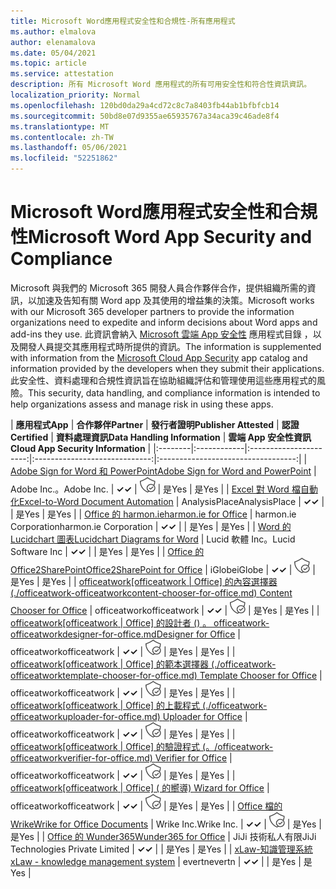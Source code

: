 ```yaml
---
title: Microsoft Word應用程式安全性和合規性-所有應用程式
ms.author: elmalova
author: elenamalova
ms.date: 05/04/2021
ms.topic: article
ms.service: attestation
description: 所有 Microsoft Word 應用程式的所有可用安全性和符合性資訊資訊。
localization_priority: Normal
ms.openlocfilehash: 120bd0da29a4cd72c8c7a8403fb44ab1bfbfcb14
ms.sourcegitcommit: 50bd8e07d9355ae65935767a34aca39c46ade8f4
ms.translationtype: MT
ms.contentlocale: zh-TW
ms.lasthandoff: 05/06/2021
ms.locfileid: "52251862"
---
```

# <a name="microsoft-word-app-security-and-compliance"></a><span data-ttu-id="2ac37-103">Microsoft Word應用程式安全性和合規性</span><span class="sxs-lookup"><span data-stu-id="2ac37-103">Microsoft Word App Security and Compliance</span></span>

<span data-ttu-id="2ac37-104">Microsoft 與我們的 Microsoft 365 開發人員合作夥伴合作，提供組織所需的資訊，以加速及告知有關 Word app 及其使用的增益集的決策。</span><span class="sxs-lookup"><span data-stu-id="2ac37-104">Microsoft works with our Microsoft 365 developer partners to provide the information organizations need to expedite and inform decisions about Word apps and add-ins they use.</span></span> <span data-ttu-id="2ac37-105">此資訊會納入 [Microsoft 雲端 App 安全性](https://www.microsoft.com/en-us/enterprise-mobility-security/cloud-app-security) 應用程式目錄 ，以及開發人員提交其應用程式時所提供的資訊。</span><span class="sxs-lookup"><span data-stu-id="2ac37-105">The information is supplemented with information from the [Microsoft Cloud App Security](https://www.microsoft.com/en-us/enterprise-mobility-security/cloud-app-security) app catalog and information provided by the developers when they submit their applications.</span></span> <span data-ttu-id="2ac37-106">此安全性、資料處理和合規性資訊旨在協助組織評估和管理使用這些應用程式的風險。</span><span class="sxs-lookup"><span data-stu-id="2ac37-106">This security, data handling, and compliance information is intended to help organizations assess and manage risk in using these apps.</span></span>

| <span data-ttu-id="2ac37-107">**應用程式**</span><span class="sxs-lookup"><span data-stu-id="2ac37-107">**App**</span></span> | <span data-ttu-id="2ac37-108">**合作夥伴**</span><span class="sxs-lookup"><span data-stu-id="2ac37-108">**Partner**</span></span> | <span data-ttu-id="2ac37-109">**發行者證明**</span><span class="sxs-lookup"><span data-stu-id="2ac37-109">**Publisher Attested**</span></span> | <span data-ttu-id="2ac37-110">**認證**</span><span class="sxs-lookup"><span data-stu-id="2ac37-110">**Certified**</span></span> | <span data-ttu-id="2ac37-111">**資料處理資訊**</span><span class="sxs-lookup"><span data-stu-id="2ac37-111">**Data Handling Information**</span></span> | <span data-ttu-id="2ac37-112">**雲端 App 安全性資訊**</span><span class="sxs-lookup"><span data-stu-id="2ac37-112">**Cloud App Security Information**</span></span> |
|:--------|:------------|:----------------------:|:-----------------------------:|:----------------------------------:|
| [<span data-ttu-id="2ac37-113">Adobe Sign for Word 和 PowerPoint</span><span class="sxs-lookup"><span data-stu-id="2ac37-113">Adobe Sign for Word and PowerPoint</span></span>](./adobe-inc-sign-for-word-and-powerpoint.md) | <span data-ttu-id="2ac37-114">Adobe Inc.。</span><span class="sxs-lookup"><span data-stu-id="2ac37-114">Adobe Inc.</span></span> | <span data-ttu-id="2ac37-115">**✓**</span><span class="sxs-lookup"><span data-stu-id="2ac37-115">**✓**</span></span> | <img alt="Certified application badge" src="../media/certified-badge.png" height="25" width="25" /> | <span data-ttu-id="2ac37-116">是</span><span class="sxs-lookup"><span data-stu-id="2ac37-116">Yes</span></span> | <span data-ttu-id="2ac37-117">是</span><span class="sxs-lookup"><span data-stu-id="2ac37-117">Yes</span></span> |
| [<span data-ttu-id="2ac37-118">Excel 對 Word 檔自動化</span><span class="sxs-lookup"><span data-stu-id="2ac37-118">Excel-to-Word Document Automation</span></span>](./analysisplace-excel-to-word-document-automation.md) | <span data-ttu-id="2ac37-119">AnalysisPlace</span><span class="sxs-lookup"><span data-stu-id="2ac37-119">AnalysisPlace</span></span> | <span data-ttu-id="2ac37-120">**✓**</span><span class="sxs-lookup"><span data-stu-id="2ac37-120">**✓**</span></span> |  | <span data-ttu-id="2ac37-121">是</span><span class="sxs-lookup"><span data-stu-id="2ac37-121">Yes</span></span> | <span data-ttu-id="2ac37-122">是</span><span class="sxs-lookup"><span data-stu-id="2ac37-122">Yes</span></span> |
| [<span data-ttu-id="2ac37-123">Office 的 harmon.ie</span><span class="sxs-lookup"><span data-stu-id="2ac37-123">harmon.ie for Office</span></span>](./harmonie-corporation-for-office.md) | <span data-ttu-id="2ac37-124">harmon.ie Corporation</span><span class="sxs-lookup"><span data-stu-id="2ac37-124">harmon.ie Corporation</span></span> | <span data-ttu-id="2ac37-125">**✓**</span><span class="sxs-lookup"><span data-stu-id="2ac37-125">**✓**</span></span> |  | <span data-ttu-id="2ac37-126">是</span><span class="sxs-lookup"><span data-stu-id="2ac37-126">Yes</span></span> | <span data-ttu-id="2ac37-127">是</span><span class="sxs-lookup"><span data-stu-id="2ac37-127">Yes</span></span> |
| [<span data-ttu-id="2ac37-128">Word 的 Lucidchart 圖表</span><span class="sxs-lookup"><span data-stu-id="2ac37-128">Lucidchart Diagrams for Word</span></span>](./lucid-software-inc-lucidchart-diagrams-for-word.md) | <span data-ttu-id="2ac37-129">Lucid 軟體 Inc。</span><span class="sxs-lookup"><span data-stu-id="2ac37-129">Lucid Software Inc</span></span> | <span data-ttu-id="2ac37-130">**✓**</span><span class="sxs-lookup"><span data-stu-id="2ac37-130">**✓**</span></span> |  | <span data-ttu-id="2ac37-131">是</span><span class="sxs-lookup"><span data-stu-id="2ac37-131">Yes</span></span> | <span data-ttu-id="2ac37-132">是</span><span class="sxs-lookup"><span data-stu-id="2ac37-132">Yes</span></span> |
| [<span data-ttu-id="2ac37-133">Office 的 Office2SharePoint</span><span class="sxs-lookup"><span data-stu-id="2ac37-133">Office2SharePoint for Office</span></span>](./iglobe-office2sharepoint-for-office.md) | <span data-ttu-id="2ac37-134">iGlobe</span><span class="sxs-lookup"><span data-stu-id="2ac37-134">iGlobe</span></span> | <span data-ttu-id="2ac37-135">**✓**</span><span class="sxs-lookup"><span data-stu-id="2ac37-135">**✓**</span></span> | <img alt="Certified application badge" src="../media/certified-badge.png" height="25" width="25" /> | <span data-ttu-id="2ac37-136">是</span><span class="sxs-lookup"><span data-stu-id="2ac37-136">Yes</span></span> | <span data-ttu-id="2ac37-137">是</span><span class="sxs-lookup"><span data-stu-id="2ac37-137">Yes</span></span> |
| <span data-ttu-id="2ac37-138">[officeatwork</span><span class="sxs-lookup"><span data-stu-id="2ac37-138">[officeatwork</span></span> | <span data-ttu-id="2ac37-139">Office] 的內容選擇器 (./officeatwork-officeatworkcontent-chooser-for-office.md) </span><span class="sxs-lookup"><span data-stu-id="2ac37-139">Content Chooser for Office](./officeatwork-officeatworkcontent-chooser-for-office.md)</span></span> | <span data-ttu-id="2ac37-140">officeatwork</span><span class="sxs-lookup"><span data-stu-id="2ac37-140">officeatwork</span></span> | <span data-ttu-id="2ac37-141">**✓**</span><span class="sxs-lookup"><span data-stu-id="2ac37-141">**✓**</span></span> | <img alt="Certified application badge" src="../media/certified-badge.png" height="25" width="25" /> | <span data-ttu-id="2ac37-142">是</span><span class="sxs-lookup"><span data-stu-id="2ac37-142">Yes</span></span> | <span data-ttu-id="2ac37-143">是</span><span class="sxs-lookup"><span data-stu-id="2ac37-143">Yes</span></span> |
| <span data-ttu-id="2ac37-144">[officeatwork</span><span class="sxs-lookup"><span data-stu-id="2ac37-144">[officeatwork</span></span> | <span data-ttu-id="2ac37-145">Office] 的設計者 () 。 officeatwork-officeatworkdesigner-for-office.md</span><span class="sxs-lookup"><span data-stu-id="2ac37-145">Designer for Office](./officeatwork-officeatworkdesigner-for-office.md)</span></span> | <span data-ttu-id="2ac37-146">officeatwork</span><span class="sxs-lookup"><span data-stu-id="2ac37-146">officeatwork</span></span> | <span data-ttu-id="2ac37-147">**✓**</span><span class="sxs-lookup"><span data-stu-id="2ac37-147">**✓**</span></span> | <img alt="Certified application badge" src="../media/certified-badge.png" height="25" width="25" /> | <span data-ttu-id="2ac37-148">是</span><span class="sxs-lookup"><span data-stu-id="2ac37-148">Yes</span></span> | <span data-ttu-id="2ac37-149">是</span><span class="sxs-lookup"><span data-stu-id="2ac37-149">Yes</span></span> |
| <span data-ttu-id="2ac37-150">[officeatwork</span><span class="sxs-lookup"><span data-stu-id="2ac37-150">[officeatwork</span></span> | <span data-ttu-id="2ac37-151">Office] 的範本選擇器 (./officeatwork-officeatworktemplate-chooser-for-office.md) </span><span class="sxs-lookup"><span data-stu-id="2ac37-151">Template Chooser for Office](./officeatwork-officeatworktemplate-chooser-for-office.md)</span></span> | <span data-ttu-id="2ac37-152">officeatwork</span><span class="sxs-lookup"><span data-stu-id="2ac37-152">officeatwork</span></span> | <span data-ttu-id="2ac37-153">**✓**</span><span class="sxs-lookup"><span data-stu-id="2ac37-153">**✓**</span></span> | <img alt="Certified application badge" src="../media/certified-badge.png" height="25" width="25" /> | <span data-ttu-id="2ac37-154">是</span><span class="sxs-lookup"><span data-stu-id="2ac37-154">Yes</span></span> | <span data-ttu-id="2ac37-155">是</span><span class="sxs-lookup"><span data-stu-id="2ac37-155">Yes</span></span> |
| <span data-ttu-id="2ac37-156">[officeatwork</span><span class="sxs-lookup"><span data-stu-id="2ac37-156">[officeatwork</span></span> | <span data-ttu-id="2ac37-157">Office] 的上載程式 (./officeatwork-officeatworkuploader-for-office.md) </span><span class="sxs-lookup"><span data-stu-id="2ac37-157">Uploader for Office](./officeatwork-officeatworkuploader-for-office.md)</span></span> | <span data-ttu-id="2ac37-158">officeatwork</span><span class="sxs-lookup"><span data-stu-id="2ac37-158">officeatwork</span></span> | <span data-ttu-id="2ac37-159">**✓**</span><span class="sxs-lookup"><span data-stu-id="2ac37-159">**✓**</span></span> | <img alt="Certified application badge" src="../media/certified-badge.png" height="25" width="25" /> | <span data-ttu-id="2ac37-160">是</span><span class="sxs-lookup"><span data-stu-id="2ac37-160">Yes</span></span> | <span data-ttu-id="2ac37-161">是</span><span class="sxs-lookup"><span data-stu-id="2ac37-161">Yes</span></span> |
| <span data-ttu-id="2ac37-162">[officeatwork</span><span class="sxs-lookup"><span data-stu-id="2ac37-162">[officeatwork</span></span> | <span data-ttu-id="2ac37-163">Office] 的驗證程式 (。/officeatwork-officeatworkverifier-for-office.md) </span><span class="sxs-lookup"><span data-stu-id="2ac37-163">Verifier for Office](./officeatwork-officeatworkverifier-for-office.md)</span></span> | <span data-ttu-id="2ac37-164">officeatwork</span><span class="sxs-lookup"><span data-stu-id="2ac37-164">officeatwork</span></span> | <span data-ttu-id="2ac37-165">**✓**</span><span class="sxs-lookup"><span data-stu-id="2ac37-165">**✓**</span></span> | <img alt="Certified application badge" src="../media/certified-badge.png" height="25" width="25" /> | <span data-ttu-id="2ac37-166">是</span><span class="sxs-lookup"><span data-stu-id="2ac37-166">Yes</span></span> | <span data-ttu-id="2ac37-167">是</span><span class="sxs-lookup"><span data-stu-id="2ac37-167">Yes</span></span> |
| <span data-ttu-id="2ac37-168">[officeatwork</span><span class="sxs-lookup"><span data-stu-id="2ac37-168">[officeatwork</span></span> | <span data-ttu-id="2ac37-169">Office] ( 的嚮導) </span><span class="sxs-lookup"><span data-stu-id="2ac37-169">Wizard for Office](./officeatwork-officeatworkwizard-for-office.md)</span></span> | <span data-ttu-id="2ac37-170">officeatwork</span><span class="sxs-lookup"><span data-stu-id="2ac37-170">officeatwork</span></span> | <span data-ttu-id="2ac37-171">**✓**</span><span class="sxs-lookup"><span data-stu-id="2ac37-171">**✓**</span></span> | <img alt="Certified application badge" src="../media/certified-badge.png" height="25" width="25" /> | <span data-ttu-id="2ac37-172">是</span><span class="sxs-lookup"><span data-stu-id="2ac37-172">Yes</span></span> | <span data-ttu-id="2ac37-173">是</span><span class="sxs-lookup"><span data-stu-id="2ac37-173">Yes</span></span> |
| [<span data-ttu-id="2ac37-174">Office 檔的 Wrike</span><span class="sxs-lookup"><span data-stu-id="2ac37-174">Wrike for Office Documents</span></span>](./wrike-inc-for-office-documents.md) | <span data-ttu-id="2ac37-175">Wrike Inc.</span><span class="sxs-lookup"><span data-stu-id="2ac37-175">Wrike Inc.</span></span> | <span data-ttu-id="2ac37-176">**✓**</span><span class="sxs-lookup"><span data-stu-id="2ac37-176">**✓**</span></span> | <img alt="Certified application badge" src="../media/certified-badge.png" height="25" width="25" /> | <span data-ttu-id="2ac37-177">是</span><span class="sxs-lookup"><span data-stu-id="2ac37-177">Yes</span></span> | <span data-ttu-id="2ac37-178">是</span><span class="sxs-lookup"><span data-stu-id="2ac37-178">Yes</span></span> |
| [<span data-ttu-id="2ac37-179">Office 的 Wunder365</span><span class="sxs-lookup"><span data-stu-id="2ac37-179">Wunder365 for Office</span></span>](./jiji-technologies-private-limited-wunder365-for-office.md) | <span data-ttu-id="2ac37-180">JiJi 技術私人有限</span><span class="sxs-lookup"><span data-stu-id="2ac37-180">JiJi Technologies Private Limited</span></span> | <span data-ttu-id="2ac37-181">**✓**</span><span class="sxs-lookup"><span data-stu-id="2ac37-181">**✓**</span></span> |  | <span data-ttu-id="2ac37-182">是</span><span class="sxs-lookup"><span data-stu-id="2ac37-182">Yes</span></span> | <span data-ttu-id="2ac37-183">是</span><span class="sxs-lookup"><span data-stu-id="2ac37-183">Yes</span></span> |
| [<span data-ttu-id="2ac37-184">xLaw-知識管理系統</span><span class="sxs-lookup"><span data-stu-id="2ac37-184">xLaw - knowledge management system</span></span>](./evertn-xlaw-knowledge-management-system.md) | <span data-ttu-id="2ac37-185">evertn</span><span class="sxs-lookup"><span data-stu-id="2ac37-185">evertn</span></span> | <span data-ttu-id="2ac37-186">**✓**</span><span class="sxs-lookup"><span data-stu-id="2ac37-186">**✓**</span></span> |  | <span data-ttu-id="2ac37-187">是</span><span class="sxs-lookup"><span data-stu-id="2ac37-187">Yes</span></span> | <span data-ttu-id="2ac37-188">是</span><span class="sxs-lookup"><span data-stu-id="2ac37-188">Yes</span></span> |
